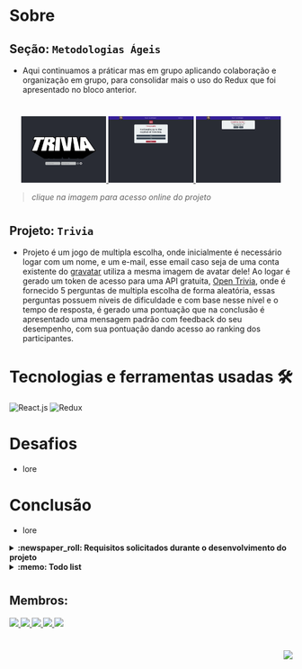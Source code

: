 # Sobre

## Seção: `Metodologias Ágeis`

- Aqui continuamos a práticar mas em grupo aplicando colaboração e organização em grupo, para consolidar mais o uso do Redux que foi apresentado no bloco anterior.
#
<div align="center">
  <a href="https://davidrogger.github.io/trybe-project-frontend-online-store">
    <img width="30%" src="./readme-imgs/project_trivia_top.webp">
    <img width="30%" src="./readme-imgs/project_trivia_mid.webp">
    <img width="30%" src="./readme-imgs/project_trivia_bottom.webp">
  </a>
</div>

>*clique na imagem para acesso online do projeto*
#
## Projeto: `Trivia`
- Projeto é um jogo de multipla escolha, onde inicialmente é necessário logar com um nome, e um e-mail, esse email caso seja de uma conta existente do [gravatar](https://en.gravatar.com/) utiliza a mesma imagem de avatar dele! Ao logar é gerado um token de acesso para uma API gratuita, [Open Trivia](https://opentdb.com/), onde é fornecido 5 perguntas de multipla escolha de forma aleatória, essas perguntas possuem níveis de dificuldade e com base nesse nível e o tempo de resposta, é gerado uma pontuação que na conclusão é apresentado uma mensagem padrão com feedback do seu desempenho, com sua pontuação dando acesso ao ranking dos participantes.

# Tecnologias e ferramentas usadas 🛠

![React.js](https://img.shields.io/badge/-React.js-61DAFB?style=flat-square&logo=react&logoColor=ffffff)
![Redux](https://img.shields.io/badge/-Redux-7248b6?style=flat-square&logo=redux&logoColor=fff&textColor=black)

# Desafios

- lore

# Conclusão

- lore

</details>

<details>
  <summary>
    <strong>
      :newspaper_roll: Requisitos solicitados durante o desenvolvimento do projeto
    </strong>
  </summary>

 
### Requisitos
*Nome* | *Avaliação*
--- | :---:
1 - lore | :heavy_check_mark:


</details>

<details>
  <summary>
    <strong>
      :memo: Todo list
    </strong>
  </summary>

  - [x] - ~~Criar aplicação com base nos requisitos da trybe.~~ ![data](https://badgen.net/badge/delivery/12-04-2022/green)
  - [ ] - Revisar Estilo dos elementos da página.
  - [ ] - Desenvolver testes automatizados.
  - [ ] - Adaptar elementos da aplicação para mobile.

</details>

#
## Membros:

<div>
  <a href="https://www.linkedin.com/in/alansouza1/">
    <img src="https://badgen.net/badge/Linkedin/Alan Souza/blue" \>
  <a href="https://www.linkedin.com/in/carlos-pabst-prillwitz/">
    <img src="https://badgen.net/badge/Linkedin/Carlos Prillwitz/blue" \>
  <a href="https://www.linkedin.com/in/davidrogger">
    <img src="https://badgen.net/badge/Linkedin/Davíd Roggér/blue" \>
  <a href="https://www.linkedin.com/in/felipedfe/">
    <img src="https://badgen.net/badge/Linkedin/Felipe Fernandes/blue" \>
  <a href="https://www.linkedin.com/in/lucasbmonteiro/">
    <img src="https://badgen.net/badge/Linkedin/Lucas Monteiro/blue" \>
</div>

#
<div align="right">
  <img src="https://badgen.net/badge/last%20update/01-02-2023/blue">
</div>
